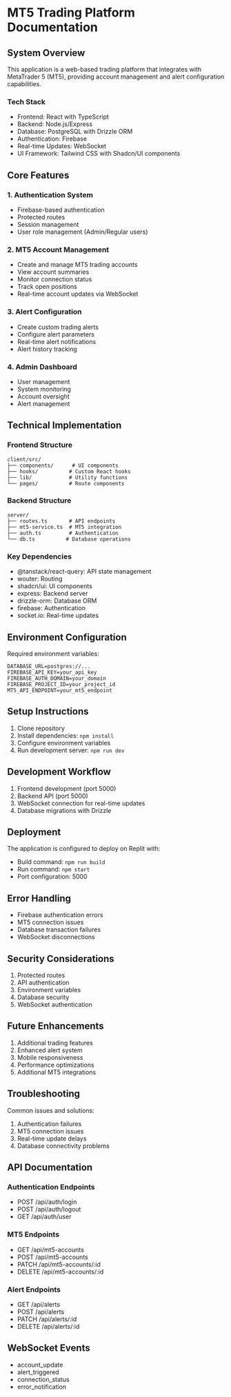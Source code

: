 
# MT5 Trading Platform Documentation

## System Overview
This application is a web-based trading platform that integrates with MetaTrader 5 (MT5), providing account management and alert configuration capabilities.

### Tech Stack
- Frontend: React with TypeScript
- Backend: Node.js/Express
- Database: PostgreSQL with Drizzle ORM
- Authentication: Firebase
- Real-time Updates: WebSocket
- UI Framework: Tailwind CSS with Shadcn/UI components

## Core Features

### 1. Authentication System
- Firebase-based authentication
- Protected routes
- Session management
- User role management (Admin/Regular users)

### 2. MT5 Account Management
- Create and manage MT5 trading accounts
- View account summaries
- Monitor connection status
- Track open positions
- Real-time account updates via WebSocket

### 3. Alert Configuration
- Create custom trading alerts
- Configure alert parameters
- Real-time alert notifications
- Alert history tracking

### 4. Admin Dashboard
- User management
- System monitoring
- Account oversight
- Alert management

## Technical Implementation

### Frontend Structure
```
client/src/
├── components/      # UI components
├── hooks/          # Custom React hooks
├── lib/            # Utility functions
└── pages/          # Route components
```

### Backend Structure
```
server/
├── routes.ts       # API endpoints
├── mt5-service.ts  # MT5 integration
├── auth.ts         # Authentication
└── db.ts          # Database operations
```

### Key Dependencies
- @tanstack/react-query: API state management
- wouter: Routing
- shadcn/ui: UI components
- express: Backend server
- drizzle-orm: Database ORM
- firebase: Authentication
- socket.io: Real-time updates

## Environment Configuration

Required environment variables:
```
DATABASE_URL=postgres://...
FIREBASE_API_KEY=your_api_key
FIREBASE_AUTH_DOMAIN=your_domain
FIREBASE_PROJECT_ID=your_project_id
MT5_API_ENDPOINT=your_mt5_endpoint
```

## Setup Instructions

1. Clone repository
2. Install dependencies: `npm install`
3. Configure environment variables
4. Run development server: `npm run dev`

## Development Workflow

1. Frontend development (port 5000)
2. Backend API (port 5000)
3. WebSocket connection for real-time updates
4. Database migrations with Drizzle

## Deployment

The application is configured to deploy on Replit with:
- Build command: `npm run build`
- Run command: `npm start`
- Port configuration: 5000

## Error Handling

- Firebase authentication errors
- MT5 connection issues
- Database transaction failures
- WebSocket disconnections

## Security Considerations

1. Protected routes
2. API authentication
3. Environment variables
4. Database security
5. WebSocket authentication

## Future Enhancements

1. Additional trading features
2. Enhanced alert system
3. Mobile responsiveness
4. Performance optimizations
5. Additional MT5 integrations

## Troubleshooting

Common issues and solutions:
1. Authentication failures
2. MT5 connection issues
3. Real-time update delays
4. Database connectivity problems

## API Documentation

### Authentication Endpoints
- POST /api/auth/login
- POST /api/auth/logout
- GET /api/auth/user

### MT5 Endpoints
- GET /api/mt5-accounts
- POST /api/mt5-accounts
- PATCH /api/mt5-accounts/:id
- DELETE /api/mt5-accounts/:id

### Alert Endpoints
- GET /api/alerts
- POST /api/alerts
- PATCH /api/alerts/:id
- DELETE /api/alerts/:id

## WebSocket Events
- account_update
- alert_triggered
- connection_status
- error_notification
